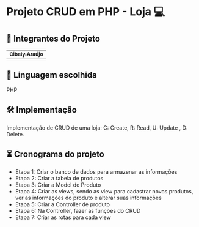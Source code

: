 # Projeto CRUD em PHP - Loja 💻

## 🤝 Integrantes do Projeto

<table>
  <tr>
    <td align="center">
      <a href="https://github.com/belyaraujo">
        <sub>
          <b>Cibely Araújo</b>
        </sub>
      </a>
    </td>
</table>

## 📝 Linguagem escolhida

PHP


## 🛠️ Implementação

Implementação de CRUD de uma loja: C: Create, R: Read, U: Update , D: Delete.


## ⏳ Cronograma do projeto 
* Etapa 1: Criar o banco de dados para armazenar as informações
* Etapa 2: Criar a tabela de produtos
* Etapa 3: Criar a Model de Produto
* Etapa 4: Criar as views, sendo as view para cadastrar novos produtos, ver as informações do produto e alterar suas informações
* Etapa 5: Criar a Controller de produto
* Etapa 6: Na Controller, fazer as funções do CRUD
* Etapa 7: Criar as rotas para cada view
